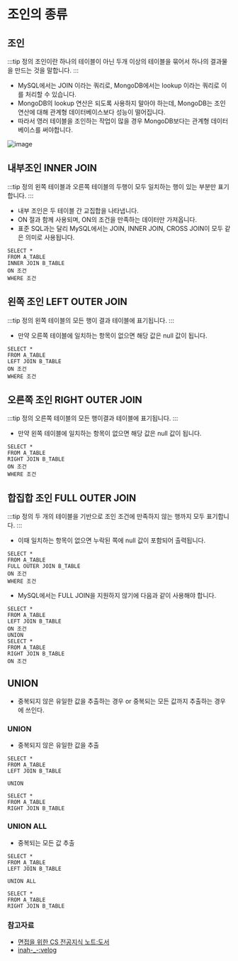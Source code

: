 # 조인의 종류

## 조인

:::tip 정의
조인이란 하나의 테이블이 아닌 두개 이상의 테이블을 묶어서 하나의 결과물을 만드는 것을 말합니다.
:::

- MySQL에서는 JOIN 이라는 쿼리로, MongoDB에서는 lookup 이라는 쿼리로 이를 처리할 수 있습니다.
- MongoDB의 lookup 연산은 되도록 사용하지 말아야 하는데, MongoDB는 조인 연산에 대해 관계형 데이터베이스보다 성능이 떨어집니다.
- 따라서 영러 테이블을 조인하는 작업이 많을 경우 MongoDB보다는 관계형 데이터베이스를 써야합니다.

![image](https://user-images.githubusercontent.com/50647845/180584641-a361ec29-26c9-460e-9564-64f5a46f5c6e.png)

## 내부조인 INNER JOIN

:::tip 정의
왼쪽 테이블과 오른쪽 테이블의 두행이 모두 일치하는 행이 있는 부분만 표기합니다.
:::

- 내부 조인은 두 테이블 간 교집합을 나타냅니다.
- ON 절과 함께 사용되며, ON의 조건을 만족하는 데이터만 가져옵니다.
- 표준 SQL과는 달리 MySQL에서는 JOIN, INNER JOIN, CROSS JOIN이 모두 같은 의미로 사용됩니다.

```sql{3,4}
SELECT *
FROM A_TABLE
INNER JOIN B_TABLE
ON 조건
WHERE 조건
```

## 왼쪽 조인 LEFT OUTER JOIN

:::tip 정의
왼쪽 테이블의 모든 행이 결과 테이블에 표기됩니다.
:::

- 만약 오른쪽 테이블에 일치하는 항목이 없으면 해당 값은 null 값이 됩니다.

```sql{3,4}
SELECT *
FROM A_TABLE
LEFT JOIN B_TABLE
ON 조건
WHERE 조건
```

## 오른쪽 조인 RIGHT OUTER JOIN

:::tip 정의
오른쪽 테이블의 모든 행이결과 테이블에 표기됩니다.
:::

- 만약 왼쪽 테이블에 일치하는 항목이 없으면 해당 값은 null 값이 됩니다.

```sql{3,4}
SELECT *
FROM A_TABLE
RIGHT JOIN B_TABLE
ON 조건
WHERE 조건
```

## 합집합 조인 FULL OUTER JOIN

:::tip 정의
두 개의 테이블을 기반으로 조인 조건에 만족하지 않는 행까지 모두 표기합니다.
:::

- 이때 일치하는 항목이 없으면 누락된 쪽에 null 값이 포함되어 출력됩니다.

```sql{3,4}
SELECT *
FROM A_TABLE
FULL OUTER JOIN B_TABLE
ON 조건
WHERE 조건
```

- MySQL에서는 FULL JOIN을 지원하지 않기에 다음과 같이 사용해야 합니다.

```sql{3-5,8,9}
SELECT *
FROM A_TABLE
LEFT JOIN B_TABLE
ON 조건
UNION
SELECT *
FROM A_TABLE
RIGHT JOIN B_TABLE
ON 조건
```

## UNION 

- 중복되지 않은 유일한 값을 추출하는 경우 or 중복되는 모든 값까지 추출하는 경우에 쓰인다.

### UNION

- 중복되지 않은 유일한 값을 추출

```sql{3,5,9}
SELECT *
FROM A_TABLE
LEFT JOIN B_TABLE

UNION

SELECT *
FROM A_TABLE
RIGHT JOIN B_TABLE
```

### UNION ALL

- 중복되는 모든 값 추출

```sql{3,5,9}
SELECT *
FROM A_TABLE
LEFT JOIN B_TABLE

UNION ALL

SELECT *
FROM A_TABLE
RIGHT JOIN B_TABLE
```

### 참고자료

- [면접을 위한 CS 전공지식 노트:도서](https://www.aladin.co.kr/shop/wproduct.aspx?ItemId=292815727)
- [inah-_-:velog](https://velog.io/@inah-_-/MySQL-JOIN-%EC%82%AC%EC%9A%A9%EB%B2%95)
